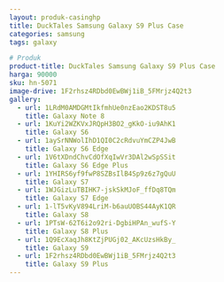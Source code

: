 ```yaml
---
layout: produk-casinghp
title: DuckTales Samsung Galaxy S9 Plus Case
categories: samsung
tags: galaxy

# Produk
product-title: DuckTales Samsung Galaxy S9 Plus Case
harga: 90000
sku: hn-5071
image-drive: 1F2rhsz4RDbd0EwBWj1iB_5FMrjz4Q2t3
gallery:
  - url: 1LRdM0AMDGMtIkfmhUe0nzEao2KDST8u5
    title: Galaxy Note 8
  - url: 1KuYi2WZKVxJRQpH3BO2_gKkO-iu9AhK1
    title: Galaxy S6
  - url: 1aySrNNWolIhD1QI0C2cRdvuYmCZP4JwB
    title: Galaxy S6 Edge
  - url: 1V6tXDndChvCdOfXqIwVr3DAl2wSpSSit
    title: Galaxy S6 Edge Plus
  - url: 1YHIRS6yf9fwP8SZBsIlB4Sp9z6z7gQuU
    title: Galaxy S7
  - url: 1WJGizLuTBIHK7-jskSkMJoF_ffDq8TQm
    title: Galaxy S7 Edge
  - url: 1-lT5vKyV894LriM-b6auUOBS44AyK1QR
    title: Galaxy S8
  - url: 1PTsW-62T6i2o92ri-DgbiHPAn_wufS-Y
    title: Galaxy S8 Plus
  - url: 1Q9EcXaqJh8KtZjPUGj02_AKcUzsHkBy_
    title: Galaxy S9
  - url: 1F2rhsz4RDbd0EwBWj1iB_5FMrjz4Q2t3
    title: Galaxy S9 Plus
---
```

